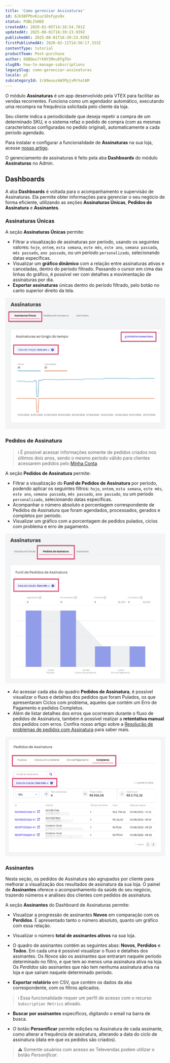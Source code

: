 ```yaml
---
title: 'Como gerenciar Assinaturas'
id: 6Jk50FPbv6iuz1OsFypv8x
status: PUBLISHED
createdAt: 2020-02-05T14:18:54.781Z
updatedAt: 2025-08-01T16:39:23.939Z
publishedAt: 2025-08-01T16:39:23.939Z
firstPublishedAt: 2020-02-11T14:56:17.333Z
contentType: tutorial
productTeam: Post-purchase
author: 0QBQws7rk0t5Mnu8fgfUv
slugEN: how-to-manage-subscriptions
legacySlug: como-gerenciar-assinaturas
locale: pt
subcategoryId: 1rA9wuuskW3PpjvMrhatAM
---
```


O módulo **Assinaturas** é um app desenvolvido pela VTEX para facilitar as vendas recorrentes. Funciona como um agendador automático, executando uma recompra na frequência solicitada pelo cliente da loja.

Seu cliente indica a periodicidade que deseja repetir a compra de um determinado SKU, e o sistema refaz o pedido de compra (com as mesmas características configuradas no pedido original), automaticamente a cada período agendado.

Para instalar e configurar a funcionalidade de **Assinaturas** na sua loja, acesse [nosso artigo](https://help.vtex.com/pt/tutorial/como-configurar-assinatura-v2--1FA9dfE7vJqxBna9Nft5Sj).

O gerenciamento de assinaturas é feito pela aba **Dashboards** do módulo **Assinaturas** no Admin.

## Dashboards

A aba **Dashboards** é voltada para o acompanhamento e supervisão de Assinaturas. Ela permite obter informações para gerenciar o seu negócio de forma eficiente, utilizando as seções **Assinaturas Únicas**, **Pedidos de Assinatura** e **Assinantes**.  

### Assinaturas Únicas

A seção **Assinaturas Únicas** permite:

- Filtrar a visualização de assinaturas por período, usando os seguintes valores: `hoje`, `ontem`, `esta semana`, `este mês`, `este ano`, `semana passada`, `mês passado`, `ano passado`, ou um período `personalizado`, selecionando datas específicas. 
- Visualizar um **gráfico dinâmico** com a relação entre assinaturas ativas e canceladas, dentro do período filtrado. Passando o cursor em cima das linhas do gráfico, é possível ver com detalhes a movimentação de assinaturas por dia.
- **Exportar assinaturas** únicas dentro do período filtrado, pelo botão no canto superior direito da tela.

![Dashboard Assinatura única](https://raw.githubusercontent.com/vtexdocs/help-center-content/refs/heads/main/docs/pt/tutorials/assinaturas/guias-de-assinatura/como-gerenciar-assinaturas_1.png)

### Pedidos de Assinatura

> ℹ️ É possível acessar informações somente de pedidos criados nos últimos dois anos, sendo o mesmo período válido para clientes acessarem pedidos pelo [Minha Conta](https://help.vtex.com/pt/tutorial/how-my-account-works--2BQ3GiqhqGJTXsWVuio3Xh).

A seção **Pedidos de Assinatura** permite:

- Filtrar a visualização do **Funil de Pedidos de Assinatura** por período, podendo aplicar os seguintes filtros: `hoje`, `ontem`, `esta semana`, `este mês`, `este ano`, `semana passada`, `mês passado`, `ano passado`, ou um período `personalizado`, selecionando datas específicas.   
- Acompanhar o número absoluto e porcentagem correspondente de Pedidos de Assinatura que foram agendados, processados, gerados e completos por período.  
- Visualizar um gráfico com a porcentagem de pedidos pulados, ciclos com problema e erro de pagamento.  

![Dashboard Pedidos Assinatura](https://raw.githubusercontent.com/vtexdocs/help-center-content/refs/heads/main/docs/pt/tutorials/assinaturas/guias-de-assinatura/como-gerenciar-assinaturas_2.png)

- Ao acessar cada aba do quadro **Pedidos de Assinatura**, é possível visualizar o fluxo e detalhes dos pedidos que foram Pulados, os que apresentaram Ciclos com problema, aqueles que contém um Erro de Pagamento e pedidos Completos.    
- Além de listar detalhes dos erros que ocorreram durante  o fluxo de pedidos de Assinatura, também é possível realizar a **retentativa manual** dos pedidos com erros. Confira nosso artigo sobre a [Resolução de problemas de pedidos com Assinatura](https://help.vtex.com/pt/tutorial/como-solucionar-pedidos-de-assinatura-com-erros--uLL8AYBGdtAmbbdL5gRCf) para saber mais. 

![Log Pedidos Assinatura](https://raw.githubusercontent.com/vtexdocs/help-center-content/refs/heads/main/docs/pt/tutorials/assinaturas/guias-de-assinatura/como-gerenciar-assinaturas_3.png)

### Assinantes

Nesta seção, os pedidos de Assinatura são agrupados por cliente para melhorar a visualização dos resultados de assinatura da sua loja. O painel de **Assinantes** oferece o acompanhamento da saúde do seu negócio, trazendo números e análises dos clientes com pedidos de assinatura.

A seção **Assinantes** do Dashboard de Assinaturas permite:

- Visualizar a progressão de assinantes **Novos** em comparação com os **Perdidos**. É apresentado tanto o número absoluto, quanto um gráfico com essa relação. 

- Visualizar o número **total de assinantes ativos** na sua loja.

- O quadro de assinantes contém as seguintes abas: **Novos**, **Perdidos** e **Todos**. Em cada uma é possível visualizar o fluxo e detalhes dos assinantes. Os *Novos* são os assinantes que entraram naquele período determinado no filtro, e que tem ao menos uma assinatura ativa na loja. Os *Perdidos* são assinantes que não tem nenhuma assinatura ativa na loja e que saíram naquele determinado período.

- **Exportar relatório** em CSV, que contém os dados da aba correspondente, com os filtros aplicados. 

> ℹ️ Essa funcionalidade requer um perfil de acesso com o recurso `Subscription Metrics` ativado.

- **Buscar por assinantes** específicos, digitando o email na barra de busca.

- O botão **Personificar** permite edições na Assinatura de cada assinante, como  alterar a frequência de assinatura, alterando a data do ciclo de assinatura (data em que os pedidos são criados). 

> ⚠️ Somente usuários com acesso ao Televendas podem utilizar o botão *Personificar*.
